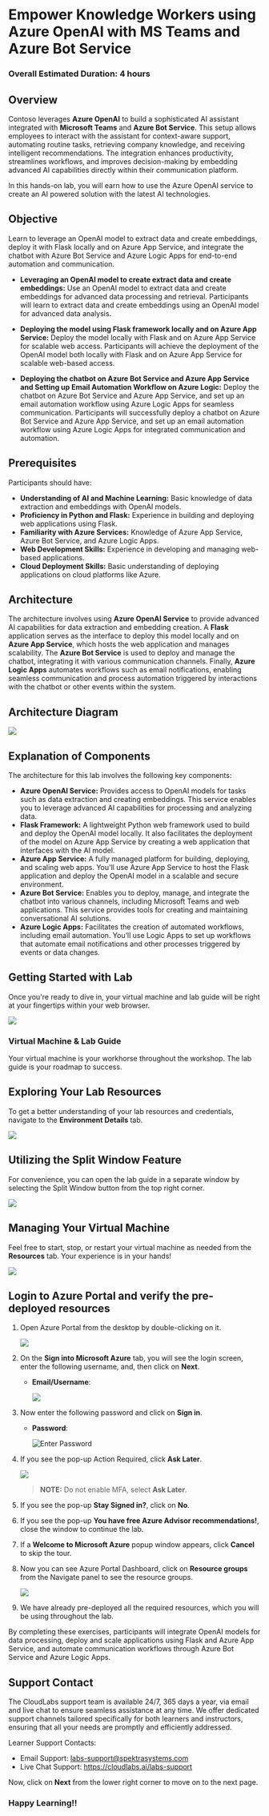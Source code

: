 # Empower Knowledge Workers using Azure OpenAI with MS Teams and Azure Bot Service

### Overall Estimated Duration: 4 hours

## Overview

Contoso leverages **Azure OpenAI** to build a sophisticated AI assistant integrated with **Microsoft Teams** and **Azure Bot Service**. This setup allows employees to interact with the assistant for context-aware support, automating routine tasks, retrieving company knowledge, and receiving intelligent recommendations. The integration enhances productivity, streamlines workflows, and improves decision-making by embedding advanced AI capabilities directly within their communication platform.

In this hands-on lab, you will earn how to use the Azure OpenAI service to create an AI powered solution with the latest AI technologies.

## Objective

Learn to leverage an OpenAI model to extract data and create embeddings, deploy it with Flask locally and on Azure App Service, and integrate the chatbot with Azure Bot Service and Azure Logic Apps for end-to-end automation and communication.

- **Leveraging an OpenAI model to create extract data and create embeddings:** Use an OpenAI model to extract data and create embeddings for advanced data processing and retrieval. Participants will learn to extract data and create embeddings using an OpenAI model for advanced data analysis.

- **Deploying the model using Flask framework locally and on Azure App Service:** Deploy the model locally with Flask and on Azure App Service for scalable web access. Participants will achieve the deployment of the OpenAI model both locally with Flask and on Azure App Service for scalable web-based access.

- **Deploying the chatbot on Azure Bot Service and Azure App Service and Setting up Email Automation Workflow on Azure Logic:** Deploy the chatbot on Azure Bot Service and Azure App Service, and set up an email automation workflow using Azure Logic Apps for seamless communication. Participants will successfully deploy a chatbot on Azure Bot Service and Azure App Service, and set up an email automation workflow using Azure Logic Apps for integrated communication and automation.

## Prerequisites

Participants should have:

- **Understanding of AI and Machine Learning:** Basic knowledge of data extraction and embeddings with OpenAI models.
- **Proficiency in Python and Flask:** Experience in building and deploying web applications using Flask.
- **Familiarity with Azure Services:** Knowledge of Azure App Service, Azure Bot Service, and Azure Logic Apps.
- **Web Development Skills:** Experience in developing and managing web-based applications.
- **Cloud Deployment Skills:** Basic understanding of deploying applications on cloud platforms like Azure.

## Architecture

The architecture involves using **Azure OpenAI Service** to provide advanced AI capabilities for data extraction and embedding creation. A **Flask** application serves as the interface to deploy this model locally and on **Azure App Service**, which hosts the web application and manages scalability. The **Azure Bot Service** is used to deploy and manage the chatbot, integrating it with various communication channels. Finally, **Azure Logic Apps** automates workflows such as email notifications, enabling seamless communication and process automation triggered by interactions with the chatbot or other events within the system.

## Architecture Diagram

![](Images/diagram.png)

## Explanation of Components

The architecture for this lab involves the following key components:

- **Azure OpenAI Service:** Provides access to OpenAI models for tasks such as data extraction and creating embeddings. This service enables you to leverage advanced AI capabilities for processing and analyzing data.
- **Flask Framework:** A lightweight Python web framework used to build and deploy the OpenAI model locally. It also facilitates the deployment of the model on Azure App Service by creating a web application that interfaces with the AI model.
- **Azure App Service:** A fully managed platform for building, deploying, and scaling web apps. You'll use Azure App Service to host the Flask application and deploy the OpenAI model in a scalable and secure environment.
- **Azure Bot Service:** Enables you to deploy, manage, and integrate the chatbot into various channels, including Microsoft Teams and web applications. This service provides tools for creating and maintaining conversational AI solutions.
- **Azure Logic Apps:** Facilitates the creation of automated workflows, including email automation. You’ll use Logic Apps to set up workflows that automate email notifications and other processes triggered by events or data changes.

## Getting Started with Lab

Once you're ready to dive in, your virtual machine and lab guide will be right at your fingertips within your web browser.

![](Images/getting.png)

### Virtual Machine & Lab Guide

Your virtual machine is your workhorse throughout the workshop. The lab guide is your roadmap to success.

## Exploring Your Lab Resources

To get a better understanding of your lab resources and credentials, navigate to the **Environment Details** tab.

![](Images/env-01.png)

## Utilizing the Split Window Feature

For convenience, you can open the lab guide in a separate window by selecting the Split Window button from the top right corner.

![](Images/split-01.png)

## Managing Your Virtual Machine

Feel free to start, stop, or restart your virtual machine as needed from the **Resources** tab. Your experience is in your hands!

![](Images/resourses.png)
    
    
## Login to Azure Portal and verify the pre-deployed resources

1. Open Azure Portal from the desktop by double-clicking on it.
    
   ![](Images/azure-portal-edge.png)
   
1. On the **Sign into Microsoft Azure** tab, you will see the login screen, enter the following username, and, then click on **Next**.

   * **Email/Username**: <inject key="AzureAdUserEmail"></inject>

     ![](Images/user-email.png)
   
1. Now enter the following password and click on **Sign in**.
   
   * **Password**: <inject key="AzureAdUserPassword"></inject>
   
     ![](Images/user-pass.png "Enter Password")

1. If you see the pop-up Action Required, click **Ask Later**.

   ![](Images/asklater.png)

   >**NOTE:** Do not enable MFA, select **Ask Later**.

1. If you see the pop-up **Stay Signed in?**, click on **No**.

1. If you see the pop-up **You have free Azure Advisor recommendations!**, close the window to continue the lab.

1. If a **Welcome to Microsoft Azure** popup window appears, click **Cancel** to skip the tour.

1. Now you can see Azure Portal Dashboard, click on **Resource groups** from the Navigate panel to see the resource groups.

   ![](https://github.com/CloudLabsAI-Azure/AIW-SAP-on-Azure/blob/main/media/M2-Ex1-rg.png?raw=true)
 
1. We have already pre-deployed all the required resources, which you will be using throughout the lab.

By completing these exercises, participants will integrate OpenAI models for data processing, deploy and scale applications using Flask and Azure App Service, and automate communication workflows through Azure Bot Service and Azure Logic Apps.
 
## Support Contact
 
The CloudLabs support team is available 24/7, 365 days a year, via email and live chat to ensure seamless assistance at any time. We offer dedicated support channels tailored specifically for both learners and instructors, ensuring that all your needs are promptly and efficiently addressed.

Learner Support Contacts:
- Email Support: labs-support@spektrasystems.com
- Live Chat Support: https://cloudlabs.ai/labs-support

Now, click on **Next** from the lower right corner to move on to the next page.

### Happy Learning!!

